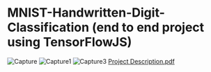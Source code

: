 # MNIST-Handwritten-Digit-Classification  (end to end project using TensorFlowJS)
![Capture](https://user-images.githubusercontent.com/67506414/96346623-66d30900-10ba-11eb-8e56-12498dcc4ec6.PNG)
![Capture1](https://user-images.githubusercontent.com/67506414/96346636-7f432380-10ba-11eb-95c1-52ede49233d8.PNG)
![Capture3](https://user-images.githubusercontent.com/67506414/96346684-c6311900-10ba-11eb-96c0-e4f703926f13.PNG)
[Project Description.pdf](https://github.com/JSK-coder78/MNIST-Handwritten-Digit-Classification/files/5396094/Project.Description.pdf)

